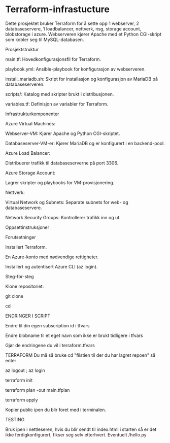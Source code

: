 # Terraform-infrastucture

Dette prosjektet bruker Terraform for å sette opp 1 webserver, 2 databaseservere, 1 loadbalancer, nettverk, nsg, storage account, blobstorage i azure. Webserveren kjører Apache med et Python CGI-skript som kobler seg til MySQL-databasen. 


Prosjektstruktur

main.tf: Hovedkonfigurasjonsfil for Terraform.

playbook.yml: Ansible-playbook for konfigurasjon av webserveren.

install_mariadb.sh: Skript for installasjon og konfigurasjon av MariaDB på databaseserveren.

scripts/: Katalog med skripter brukt i distribusjonen.

variables.tf: Definisjon av variabler for Terraform.


Infrastrukturkomponenter

Azure Virtual Machines:

Webserver-VM: Kjører Apache og Python CGI-skriptet.

Databaseserver-VM-er: Kjører MariaDB og er konfigurert i en backend-pool.

Azure Load Balancer:

Distribuerer trafikk til databaseserverne på port 3306.

Azure Storage Account:

Lagrer skripter og playbooks for VM-provisjonering.

Nettverk:

Virtual Network og Subnets: Separate subnets for web- og databaseservere.

Network Security Groups: Kontrollerer trafikk inn og ut.


Oppsettinstruksjoner

Forutsetninger

Installert Terraform.

En Azure-konto med nødvendige rettigheter.

Installert og autentisert Azure CLI (az login).



Steg-for-steg

Klone repositoriet:

git clone <repository-url>

cd <repository-directory>


ENDRINGER I SCRIPT

Endre til din egen subscription id i tfvars

Endre blobname til et eget navn som ikke er brukt tidligere i tfvars

Gjør de endringene du vil i terraform.tfvars


TERRAFORM
Du må så bruke cd  "filstien til der du har lagret repoen" så enter

az logout ; az login 

terraform init

terraform plan -out main.tfplan

terraform apply

Kopier public ipen du blir foret med i terminalen.


TESTING

Bruk ipen i nettleseren, hvis du blir sendt til index.html i starten så er det ikke ferdigkonfigurert, fikser seg selv etterhvert.
Eventuelt /hello.py
